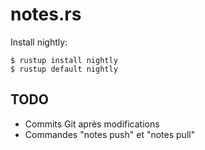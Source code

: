 
# notes.rs

Install nightly:

    $ rustup install nightly
    $ rustup default nightly


## TODO

- Commits Git après modifications
- Commandes "notes push" et "notes pull"
 
